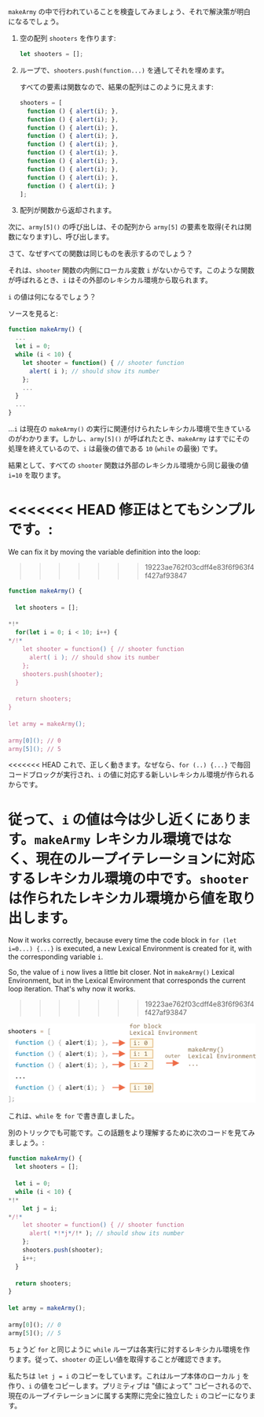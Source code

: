
`makeArmy` の中で行われていることを検査してみましょう、それで解決策が明白になるでしょう。

1. 空の配列 `shooters` を作ります:

    ```js
    let shooters = [];
    ```
2. ループで、`shooters.push(function...)` を通してそれを埋めます。

    すべての要素は関数なので、結果の配列はこのように見えます:

    ```js no-beautify
    shooters = [
      function () { alert(i); },
      function () { alert(i); },
      function () { alert(i); },
      function () { alert(i); },
      function () { alert(i); },
      function () { alert(i); },
      function () { alert(i); },
      function () { alert(i); },
      function () { alert(i); },
      function () { alert(i); }
    ];
    ```

3. 配列が関数から返却されます。

次に、`army[5]()` の呼び出しは、その配列から `army[5]` の要素を取得(それは関数になります)し、呼び出します。

さて、なぜすべての関数は同じものを表示するのでしょう？

それは、`shooter` 関数の内側にローカル変数 `i` がないからです。このような関数が呼ばれるとき、`i` はその外部のレキシカル環境から取られます。

`i` の値は何になるでしょう？

ソースを見ると:

```js
function makeArmy() {
  ...
  let i = 0;
  while (i < 10) {
    let shooter = function() { // shooter function
      alert( i ); // should show its number
    };
    ...
  }
  ...
}
```

...`i` は現在の `makeArmy()` の実行に関連付けられたレキシカル環境で生きているのがわかります。しかし、`army[5]()` が呼ばれたとき、`makeArmy` はすでにその処理を終えているので、`i` は最後の値である `10` (`while` の最後) です。

結果として、すべての `shooter` 関数は外部のレキシカル環境から同じ最後の値 `i=10` を取ります。

<<<<<<< HEAD
修正はとてもシンプルです。:
=======
We can fix it by moving the variable definition into the loop:
>>>>>>> 19223ae762f03cdff4e83f6f963f4f427af93847

```js run demo
function makeArmy() {

  let shooters = [];

*!*
  for(let i = 0; i < 10; i++) {
*/!*
    let shooter = function() { // shooter function
      alert( i ); // should show its number
    };
    shooters.push(shooter);
  }

  return shooters;
}

let army = makeArmy();

army[0](); // 0
army[5](); // 5
```

<<<<<<< HEAD
これで、正しく動きます。なぜなら、`for (..) {...}` で毎回コードブロックが実行され、`i` の値に対応する新しいレキシカル環境が作られるからです。

従って、`i` の値は今は少し近くにあります。`makeArmy` レキシカル環境ではなく、現在のループイテレーションに対応するレキシカル環境の中です。`shooter` は作られたレキシカル環境から値を取り出します。
=======
Now it works correctly, because every time the code block in `for (let i=0...) {...}` is executed, a new Lexical Environment is created for it, with the corresponding variable `i`.

So, the value of `i` now lives a little bit closer. Not in `makeArmy()` Lexical Environment, but in the Lexical Environment that corresponds the current loop iteration. That's why now it works.
>>>>>>> 19223ae762f03cdff4e83f6f963f4f427af93847

![](lexenv-makearmy.png)

これは、`while` を `for` で書き直しました。

別のトリックでも可能です。この話題をより理解するために次のコードを見てみましょう。:

```js run
function makeArmy() {
  let shooters = [];

  let i = 0;
  while (i < 10) {
*!*
    let j = i;
*/!*
    let shooter = function() { // shooter function
      alert( *!*j*/!* ); // should show its number
    };
    shooters.push(shooter);
    i++;
  }

  return shooters;
}

let army = makeArmy();

army[0](); // 0
army[5](); // 5
```

ちょうど `for` と同じように `while` ループは各実行に対するレキシカル環境を作ります。従って、`shooter` の正しい値を取得することが確認できます。

私たちは `let j = i` のコピーをしています。これはループ本体のローカル `j` を作り、`i` の値をコピーします。プリミティブは "値によって" コピーされるので、現在のループイテレーションに属する実際に完全に独立した `i` のコピーになります。
